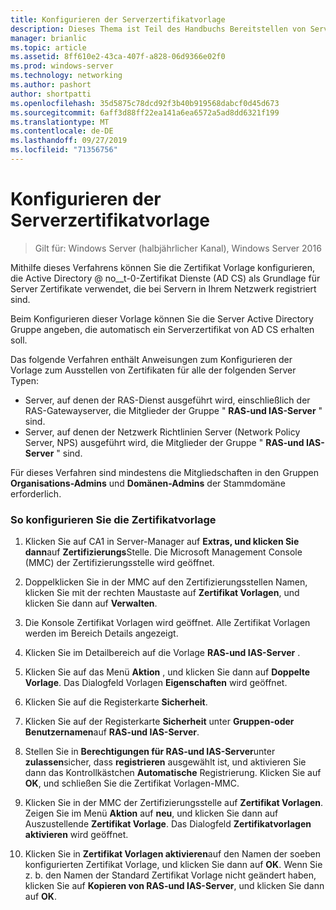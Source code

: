 ```yaml
---
title: Konfigurieren der Serverzertifikatvorlage
description: Dieses Thema ist Teil des Handbuchs Bereitstellen von Server Zertifikaten für drahtlose und drahtlose 802.1 x-bereit Stellungen.
manager: brianlic
ms.topic: article
ms.assetid: 8ff610e2-43ca-407f-a828-06d9366e02f0
ms.prod: windows-server
ms.technology: networking
ms.author: pashort
author: shortpatti
ms.openlocfilehash: 35d5875c78dcd92f3b40b919568dabcf0d45d673
ms.sourcegitcommit: 6aff3d88ff22ea141a6ea6572a5ad8dd6321f199
ms.translationtype: MT
ms.contentlocale: de-DE
ms.lasthandoff: 09/27/2019
ms.locfileid: "71356756"
---
```

# <a name="configure-the-server-certificate-template"></a>Konfigurieren der Serverzertifikatvorlage

>Gilt für: Windows Server (halbjährlicher Kanal), Windows Server 2016

Mithilfe dieses Verfahrens können Sie die Zertifikat Vorlage konfigurieren, die Active Directory @ no__t-0-Zertifikat Dienste (AD CS) als Grundlage für Server Zertifikate verwendet, die bei Servern in Ihrem Netzwerk registriert sind.  
  
Beim Konfigurieren dieser Vorlage können Sie die Server Active Directory Gruppe angeben, die automatisch ein Serverzertifikat von AD CS erhalten soll.   
  
Das folgende Verfahren enthält Anweisungen zum Konfigurieren der Vorlage zum Ausstellen von Zertifikaten für alle der folgenden Server Typen:  
  
- Server, auf denen der RAS-Dienst ausgeführt wird, einschließlich der RAS-Gatewayserver, die Mitglieder der Gruppe " **RAS-und IAS-Server** " sind.  
- Server, auf denen der Netzwerk Richtlinien Server (Network Policy Server, NPS) ausgeführt wird, die Mitglieder der Gruppe " **RAS-und IAS-Server** " sind.  
  
Für dieses Verfahren sind mindestens die Mitgliedschaften in den Gruppen **Organisations-Admins** und **Domänen-Admins** der Stammdomäne erforderlich.  
  
### <a name="to-configure-the-certificate-template"></a>So konfigurieren Sie die Zertifikatvorlage  
  
1.  Klicken Sie auf CA1 in Server-Manager auf **Extras, und klicken Sie dann**auf **Zertifizierungs**Stelle. Die Microsoft Management Console (MMC) der Zertifizierungsstelle wird geöffnet.  
  
2.  Doppelklicken Sie in der MMC auf den Zertifizierungsstellen Namen, klicken Sie mit der rechten Maustaste auf **Zertifikat Vorlagen**, und klicken Sie dann auf **Verwalten**.  
  
3.  Die Konsole Zertifikat Vorlagen wird geöffnet. Alle Zertifikat Vorlagen werden im Bereich Details angezeigt.  
  
4.  Klicken Sie im Detailbereich auf die Vorlage **RAS-und IAS-Server** .  
  
5.  Klicken Sie auf das Menü **Aktion** , und klicken Sie dann auf **Doppelte Vorlage**. Das Dialogfeld Vorlagen **Eigenschaften** wird geöffnet.  
  
6.  Klicken Sie auf die Registerkarte **Sicherheit**.   
  
7.  Klicken Sie auf der Registerkarte **Sicherheit** unter **Gruppen-oder Benutzernamen**auf **RAS-und IAS-Server**.  
  
8.  Stellen Sie in **Berechtigungen für RAS-und IAS-Server**unter **zulassen**sicher, dass **registrieren** ausgewählt ist, und aktivieren Sie dann das Kontrollkästchen **Automatische** Registrierung. Klicken Sie auf **OK**, und schließen Sie die Zertifikat Vorlagen-MMC.  
  
9.  Klicken Sie in der MMC der Zertifizierungsstelle auf **Zertifikat Vorlagen**. Zeigen Sie im Menü **Aktion** auf **neu**, und klicken Sie dann auf Auszustellende **Zertifikat Vorlage**. Das Dialogfeld **Zertifikatvorlagen aktivieren** wird geöffnet.  
  
10. Klicken Sie in **Zertifikat Vorlagen aktivieren**auf den Namen der soeben konfigurierten Zertifikat Vorlage, und klicken Sie dann auf **OK**. Wenn Sie z. b. den Namen der Standard Zertifikat Vorlage nicht geändert haben, klicken Sie auf **Kopieren von RAS-und IAS-Server**, und klicken Sie dann auf **OK**.  
  



